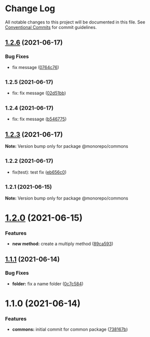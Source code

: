 # Change Log

All notable changes to this project will be documented in this file.
See [Conventional Commits](https://conventionalcommits.org) for commit guidelines.

## [1.2.6](https://github.com/diegomarcelino92/monorepo/compare/@monorepo/commons@1.2.5...@monorepo/commons@1.2.6) (2021-06-17)


### Bug Fixes

* fix message ([0764c76](https://github.com/diegomarcelino92/monorepo/commit/0764c76edc572ee2b224f7ba3eefc9d88f74db70))





## <small>1.2.5 (2021-06-17)</small>

* fix: fix message ([02d51bb](https://github.com/diegomarcelino92/monorepo/commit/02d51bb))





## <small>1.2.4 (2021-06-17)</small>

* fix: fix message ([b546775](https://github.com/diegomarcelino92/monorepo/commit/b546775))





## [1.2.3](https://github.com/diegomarcelino92/monorepo/compare/@monorepo/commons@1.2.2...@monorepo/commons@1.2.3) (2021-06-17)

**Note:** Version bump only for package @monorepo/commons





## <small>1.2.2 (2021-06-17)</small>

* fix(test): test fix ([eb656c0](https://github.com/diegomarcelino92/monorepo/commit/eb656c0))





## <small>1.2.1 (2021-06-15)</small>

**Note:** Version bump only for package @monorepo/commons





# [1.2.0](https://github.com/diegomarcelino92/monorepo/compare/@monorepo/commons@1.1.1...@monorepo/commons@1.2.0) (2021-06-15)


### Features

* **new method:** create a multiply method ([89ca593](https://github.com/diegomarcelino92/monorepo/commit/89ca59371cb75c187bad9a66f5352c0264a0e160))





## [1.1.1](https://github.com/diegomarcelino92/monorepo/compare/@monorepo/commons@1.1.0...@monorepo/commons@1.1.1) (2021-06-14)


### Bug Fixes

* **folder:** fix a name folder ([0c7c584](https://github.com/diegomarcelino92/monorepo/commit/0c7c5847e3baffcbdc23c13146df1c6da19ea283))





# 1.1.0 (2021-06-14)


### Features

* **commons:** initial commit for common package ([738167b](https://github.com/diegomarcelino92/monorepo/commit/738167b67abd502fe579ceb812763705d7bdb8c5))
